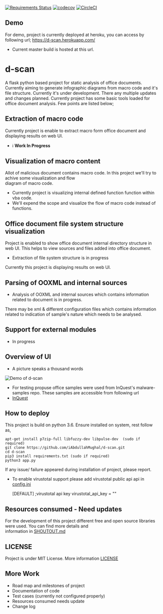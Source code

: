 

[![Requirements Status](https://requires.io/github/iAbdullahMughal/d-scan/requirements.svg?branch=master)](https://requires.io/github/iAbdullahMughal/d-scan/requirements/?branch=master) [![codecov](https://codecov.io/gh/iAbdullahMughal/d-scan/branch/master/graph/badge.svg)](https://codecov.io/gh/iAbdullahMughal/d-scan) [![CircleCI](https://circleci.com/gh/iAbdullahMughal/d-scan.svg?style=svg)](https://circleci.com/gh/iAbdullahMughal/d-scan)  

## Demo
For demo, project is currently deployed at heroku, you can access by following url;
https://d-scan.herokuapp.com/
- Current master build is hosted at this url. 

# d-scan  
A flask python based project for static analysis of office documents. Currently aiming to generate infographic diagrams 
from macro code and it's file structure. Currently it's under development. There any multiple updates and changes 
planned. Currently project has some basic tools loaded for office document analysis. Few points are listed below;

## Extraction of macro code  
Currently project is enable to extract macro form office document and displaying results on web UI.  
- :information_source: **Work In Progress**
  
## Visualization of macro content  
Allot of malicious document contains macro code. In this project we'll try to achive some visualization and flow  
diagram of macro code.  
- Currently project is visualizing internal defined function function within vba code.   
- We'll expend the scope and visualize the flow of macro code instead of functions.   
     
## Office document file system structure visualization 
Project is enabled to show office document internal directory structure in web UI. This helps to view sources and files 
added into office document.
- Extraction of file system structure is in progress

Currently this project is displaying results on web UI.
  
## Parsing of OOXML and internal sources 
- Analysis of OOXML and internal sources which contains information related to document is in progress.

There may be xml & different configuration files which contains information related to indication of sample's nature 
which needs to be analysed. 
  
## Support for external modules   
- In progress 
  
## Overview of UI  
- A picture speaks a thousand words

![Demo of d-scan](./stuff/Info.gif)  
- For testing propuse office samples were used from InQuest's malware-samples repo. These samples are accessible from
following url 
- [InQuest](https://github.com/InQuest/malware-samples)   
  
## How to deploy   
This project is build on python 3.6. Ensure installed on system, rest follow as,

    apt-get install p7zip-full libfuzzy-dev libpulse-dev  (sudo if required)
    git clone https://github.com/iAbdullahMughal/d-scan.git
    cd d-scan
    pip3 install requirements.txt (sudo if required)
    python3 app.py
 
 If any issue/ failure appeared during installation of project, please report.
 
 - To enable virustotal support please add virustotal public api api in  [config.ini](./config/config.ini)
 
 
    [DEFAULT] 
    ;virustotal api key
    virustotal_api_key = ""

## Resources consumed  - Need updates
For the development of this project different free and open source libraries were used. You can find more details and   
information in [SHOUTOUT.md](./stuff/SHOUTOUT.md)  
  
## LICENSE 
Project is under MIT License. More information [LICENSE](./stuff/LICENSE)

## More Work
- Road map and milestones of project 
- Documentation of code
- Test cases (currently not configured properly)
- Resources consumed needs update
- Change log